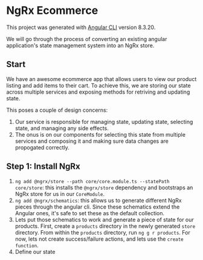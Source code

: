 # NgRx Ecommerce

This project was generated with [Angular CLI](https://github.com/angular/angular-cli) version 8.3.20.

We will go through the process of converting an existing angular application's state management system into an NgRx store.

## Start
We have an awesome ecommerce app that allows users to view our product listing and add items to their cart. To achieve this, we are storing our state across multiple services and exposing methods for retriving and updating state.

This poses a couple of design concerns:
1. Our service is responsible for managing state, updating state, selecting state, and managing any side effects.
2. The onus is on our components for selecting this state from multiple services and composing it and making sure data changes are propogated correctly.

## Step 1: Install NgRx
1. `ng add @ngrx/store --path core/core.module.ts --statePath core/store`: this installs the `@ngrx/store` dependency and bootstraps an NgRx store for us in our `CoreModule`.
2. `ng add @ngrx/schematics`: this allows us to generate different NgRx pieces through the angular cli. Since these schematics extend the Angular ones, it's safe to set these as the default collection.
3. Lets put those schematics to work and generate a piece of state for our products. First, create a `products` directory in the newly generated `store` directory. From within the `products` directory, run `ng g r products`. For now, lets not create success/failure actions, and lets use the `create function`.
4. Define our state